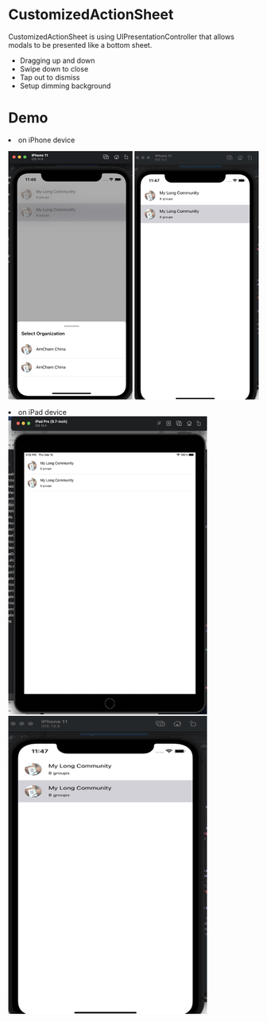# CustomizedActionSheet
CustomizedActionSheet is using UIPresentationController that allows modals to be presented like a bottom sheet.
- Dragging up and down
- Swipe down to close
- Tap out to dismiss
- Setup dimming background

# Demo

<li>on iPhone device</li>

<img src="Gif/1.png" width="250" height="500">   <img src="Gif/1.gif" width="250" height="500">   

<li>on iPad device</li>
<img src="Gif/2.png" width="400" height="600"> 
<img src="Gif/1.gif" width="400" height="600">
